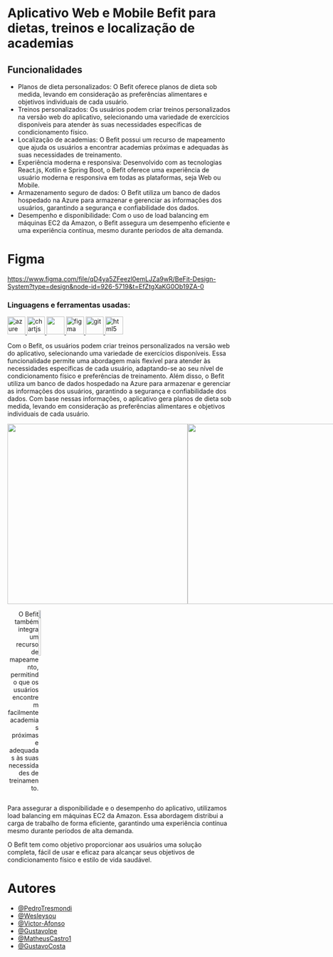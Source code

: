 # Aplicativo Web e Mobile Befit para dietas, treinos e localização de academias

## Funcionalidades

- Planos de dieta personalizados: O Befit oferece planos de dieta sob medida, levando em consideração as preferências alimentares e objetivos individuais de cada usuário.
- Treinos personalizados: Os usuários podem criar treinos personalizados na versão web do aplicativo, selecionando uma variedade de exercícios disponíveis para atender às suas necessidades específicas de condicionamento físico.
- Localização de academias: O Befit possui um recurso de mapeamento que ajuda os usuários a encontrar academias próximas e adequadas às suas necessidades de treinamento.
- Experiência moderna e responsiva: Desenvolvido com as tecnologias React.js, Kotlin e Spring Boot, o Befit oferece uma experiência de usuário moderna e responsiva em todas as plataformas, seja Web ou Mobile.
- Armazenamento seguro de dados: O Befit utiliza um banco de dados hospedado na Azure para armazenar e gerenciar as informações dos usuários, garantindo a segurança e confiabilidade dos dados.
- Desempenho e disponibilidade: Com o uso de load balancing em máquinas EC2 da Amazon, o Befit assegura um desempenho eficiente e uma experiência contínua, mesmo durante períodos de alta demanda.

# Figma
https://www.figma.com/file/qD4ya5ZFeezl0emLJZa9wR/BeFit-Design-System?type=design&node-id=926-5719&t=EfZtgXaKG0Ob19ZA-0

<h3 align="left"> Linguagens e ferramentas usadas:</h3>
<p align="left"> <a href="https://azure.microsoft.com/en-in/" target="_blank" rel="noreferrer"> 
  <img src="https://www.vectorlogo.zone/logos/microsoft_azure/microsoft_azure-icon.svg" alt="azure" width="40" height="40"/> </a>
  <a href="https://www.chartjs.org" target="_blank" rel="noreferrer"> <img src="https://img.icons8.com/?size=512&id=33039&format=png" alt="chartjs" width="40" height="40"/> </a>
  <a href="https://www.w3schools.com/css/" target="_blank" rel="noreferrer"> <img src="https://img.icons8.com/?size=512&id=bzf0DqjXFHIW&format=png" width="40" height="40"/> </a>
  <a href="https://www.figma.com/" target="_blank" rel="noreferrer"> <img src="https://www.vectorlogo.zone/logos/figma/figma-icon.svg" alt="figma" width="40" height="40"/> </a> 
  <a href="https://git-scm.com/" target="_blank" rel="noreferrer"> <img src="https://img.icons8.com/?size=512&id=ZoxjA0jZDdFZ&format=png" alt="git" width="40" height="40"/> </a>
  <a href="https://www.w3.org/html/" target="_blank" rel="noreferrer"> <img src="https://img.icons8.com/?size=512&id=P2AnGyiJxMpp&format=png" alt="html5" width="40" height="40"/> </a>
</p>

Com o Befit, os usuários podem criar treinos personalizados na versão web do aplicativo, selecionando uma variedade de exercícios disponíveis.
Essa funcionalidade permite uma abordagem mais flexível para atender às necessidades específicas de cada usuário, adaptando-se ao seu nível de condicionamento físico e preferências de treinamento.
Além disso, o Befit utiliza um banco de dados hospedado na Azure para armazenar e gerenciar as informações dos usuários, garantindo a segurança e confiabilidade dos dados.
Com base nessas informações, o aplicativo gera planos de dieta sob medida, levando em consideração as preferências alimentares e objetivos individuais de cada usuário.
<div style="display: flex;">
    <img height="405px" src="https://res.cloudinary.com/practicaldev/image/fetch/s--J0FIQ_R2--/c_limit%2Cf_auto%2Cfl_progressive%2Cq_auto%2Cw_800/https://dev-to-uploads.s3.amazonaws.com/uploads/articles/hvu5jee9ia2nfdejscah.png"/>
    <img height="405px" src="https://res.cloudinary.com/practicaldev/image/fetch/s--NHhxiajV--/c_limit%2Cf_auto%2Cfl_progressive%2Cq_auto%2Cw_800/https://dev-to-uploads.s3.amazonaws.com/uploads/articles/51gk3kkc5t2ntzdm2pt0.png"/>
</div>

<div style="display: flex;">
  <p style="width: 70px; text-align: right;">
    O Befit também integra um recurso de mapeamento, permitindo que os usuários encontrem facilmente academias próximas e adequadas às suas necessidades de treinamento.
  </p>
  <p align="left">
    <img width="50%" src="https://res.cloudinary.com/practicaldev/image/fetch/s--nDT05nAV--/c_limit%2Cf_auto%2Cfl_progressive%2Cq_auto%2Cw_800/https://dev-to-uploads.s3.amazonaws.com/uploads/articles/kqak5bnkinckr5fl1eu8.png"/>
  </p>
</div>


Para assegurar a disponibilidade e o desempenho do aplicativo, utilizamos load balancing em máquinas EC2 da Amazon.
Essa abordagem distribui a carga de trabalho de forma eficiente, garantindo uma experiência contínua mesmo durante períodos de alta demanda.

O Befit tem como objetivo proporcionar aos usuários uma solução completa, fácil de usar e eficaz para alcançar seus objetivos de condicionamento físico e estilo de vida saudável.

# Autores 
- [@PedroTresmondi](https://www.github.com/PedroTresmondi)
- [@Wesleysou](https://www.github.com/Wesleysou)
- [@Victor-Afonso](https://github.com/Victor-Afonso)
- [@Gustavolpe](https://github.com/Gustavolpe)
- [@MatheusCastro1](https://github.com/Matheuscastro01)
- [@GustavoCosta](https://github.com/GustaCosta)

